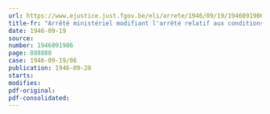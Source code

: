 ```yaml
---
url: https://www.ejustice.just.fgov.be/eli/arrete/1946/09/19/1946091906/justel
title-fr: "Arrêté ministériel modifiant l'arrêté relatif aux conditions particulières pour l'octroi des licences de marchands de bestiaux, de fabricants de produits de viande, grossistes en viande et grossistes en produits de viande"
date: 1946-09-19
source:
number: 1946091906
page: 888888
case: 1946-09-19/06
publication: 1946-09-28
starts:
modifies:
pdf-original:
pdf-consolidated:
---
```


